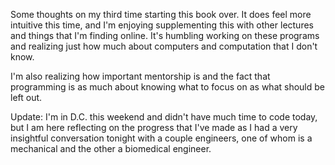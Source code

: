 Some thoughts on my third time starting this book over. It does feel more intuitive this time, and I'm enjoying supplementing this with other lectures and things that I'm finding online. It's humbling working on these programs and realizing just how much about computers and computation that I don't know.

I'm also realizing how important mentorship is and the fact that programming is as much about
knowing what to focus on as what should be left out.

Update: I'm in D.C. this weekend and didn't have much time to code today, but I am here reflecting
on the progress that I've made as I had a very insightful conversation tonight with a couple engineers, one of whom is a mechanical and the other a biomedical engineer. 